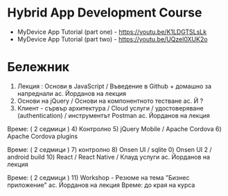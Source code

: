 # Hybrid App Development Course

- MyDevice App Tutorial (part one) - https://youtu.be/K1LDGTSLsLk
- MyDevice App Tutorial (part two) - https://youtu.be/UQzel0XUK2o

# Бележник
1) Лекция : Основи в JavaScript / Въведение в Github + домашно за напреднали ас. Йорданов на лекция
2) Основи на jQuery / Основи на компонентното тестване ас. Й ?
3) Клиент - сървър архитектура / Cloud услуги / удостоверяване (authentication) / инструментът Postman ас. Йорданов на лекция

Време: ( 2 седмици )
4) Контролно
5) jQuery Mobile / Apache Cordova
6) Apache Cordova plugins

Време: ( 2 седмици )
7) контролно
8) Onsen UI / sqlite
0) Onsen UI 2 / android build 
10) React / React Native / Клауд услуги ас. Йорданов на лекция

Време: ( 2 седмици )
11) Workshop - Резюме на тема "Бизнес приложение" ас. Йорданов на лекция
Време: до края на курса


